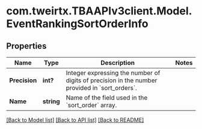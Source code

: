 
# com.tweirtx.TBAAPIv3client.Model.EventRankingSortOrderInfo

## Properties

Name | Type | Description | Notes
------------ | ------------- | ------------- | -------------
**Precision** | **int?** | Integer expressing the number of digits of precision in the number provided in &#x60;sort_orders&#x60;. | 
**Name** | **string** | Name of the field used in the &#x60;sort_order&#x60; array. | 

[[Back to Model list]](../README.md#documentation-for-models)
[[Back to API list]](../README.md#documentation-for-api-endpoints)
[[Back to README]](../README.md)

